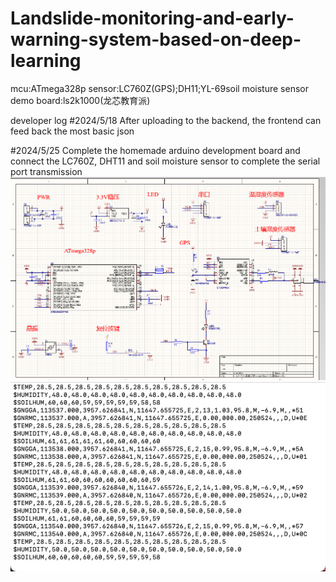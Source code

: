# Landslide-monitoring-and-early-warning-system-based-on-deep-learning
mcu:ATmega328p
sensor:LC760Z(GPS);DH11;YL-69soil moisture sensor
demo board:ls2k1000(龙芯教育派)

developer log
#2024/5/18 After uploading to the backend, the frontend can feed back the most basic json

#2024/5/25 Complete the homemade arduino development board and connect the LC760Z, DHT11 and soil moisture sensor to complete the serial port transmission
![image](https://github.com/Sadcato/Landslide-monitoring-and-early-warning-system-based-on-deep-learning/blob/main/img/WechatIMG1.jpg)
![image](https://github.com/Sadcato/Landslide-monitoring-and-early-warning-system-based-on-deep-learning/blob/main/img/read.jpg)


